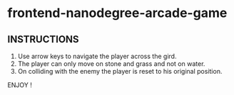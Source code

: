 frontend-nanodegree-arcade-game
===============================

INSTRUCTIONS
------------
1. Use arrow keys to navigate the player across the gird.
2. The player can only move on stone and grass and not on water.
3. On colliding with the enemy the player is reset to his original position.

ENJOY !